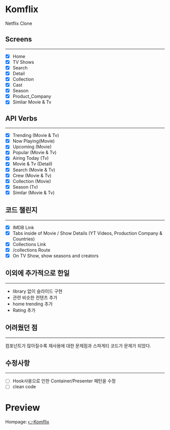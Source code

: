 # Komflix

Netflix Clone

## Screens

---

- [x] Home
- [x] TV Shows
- [x] Search
- [x] Detail
- [x] Collection
- [x] Cast
- [x] Season
- [x] Product_Company
- [x] Simliar Movie & Tv

## API Verbs

---

- [x] Trending (Movie & Tv)
- [x] Now Playing(Movie)
- [x] Upcoming (Movie)
- [x] Popular (Movie & Tv)
- [x] Airing Today (Tv)
- [x] Movie & Tv (Detail)
- [x] Search (Movie & Tv)
- [x] Crew (Movie & Tv)
- [x] Collection (Movie)
- [x] Season (Tv)
- [x] Similar (Movie & Tv)

## 코드 챌린지

---

- [x] IMDB Link
- [x] Tabs inside of Movie / Show Details (YT Videos, Production Company & Countries)
- [x] Collections Link
- [x] /collections Route
- [x] On TV Show, show seasons and creators

## 이외에 추가적으로 한일

---

- library 없이 슬라이드 구현
- 관련 비슷한 컨텐츠 추가
- home trending 추가
- Rating 추가

## 어려웠던 점

---

컴포넌트가 많아질수록 재사용에 대한 문제점과 스파게티 코드가 문제가 되었다.

## 수정사항

---

- [ ] Hook사용으로 인한 Container/Presenter 패턴을 수정
- [ ] clean code

# Preview

Hompage: [👉Komflix]()

